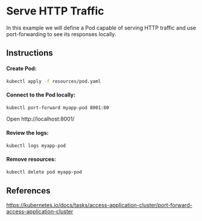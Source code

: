 # Serve HTTP Traffic

In this example we will define a Pod capable of serving HTTP traffic and use port-forwarding to see its responses locally.

## Instructions

#### Create Pod:
```bash
kubectl apply -f resources/pod.yaml
```

#### Connect to the Pod locally:
```bash
kubectl port-forward myapp-pod 8001:80
```

Open http://localhost:8001/

#### Review the logs:
```bash
kubectl logs myapp-pod
```

#### Remove resources:
```bash
kubectl delete pod myapp-pod
```

## References

https://kubernetes.io/docs/tasks/access-application-cluster/port-forward-access-application-cluster

